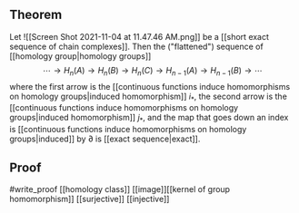 ## Theorem
Let ![[Screen Shot 2021-11-04 at 11.47.46 AM.png]] be a [[short exact sequence of chain complexes]]. Then the ("flattened") sequence of [[homology group|homology groups]]
$$\cdots\to H_n(A)\to H_n(B) \to H_n(C) \to H_{n-1}(A) \to H_{n-1}(B) \to \cdots$$ where the first arrow is the [[continuous functions induce homomorphisms on homology groups|induced homomorphism]] $i_*$, the second arrow is the [[continuous functions induce homomorphisms on homology groups|induced homomorphism]] $j_*$, and the map that goes down an index is [[continuous functions induce homomorphisms on homology groups|induced]] by $\partial$ is [[exact sequence|exact]].
## Proof
#write_proof [[homology class]] [[image]][[kernel of group homomorphism]] [[surjective]] [[injective]] 